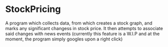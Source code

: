 # StockPricing
A program which collects data, from which creates a stock graph, and marks any significant changess in stock price. It then attempts to associate said changes with news events (currently this feature is a W.I.P and at the moment, the program simply googles upon a right click)
